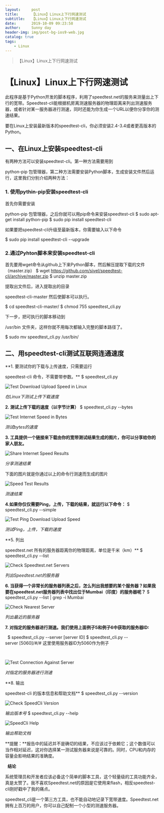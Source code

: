 ```yaml
---
layout:     post
title:      【Linux】Linux上下行网速测试
subtitle:   【Linux】Linux上下行网速测试
date:       2019-10-09 09:23:58
author:     Sunny day
header-img: img/post-bg-ios9-web.jpg
catalog: true
tags:
    - Linux
---
```


>【Linux】Linux上下行网速测试

# 【Linux】Linux上下行网速测试

此程序是基于Python开发的脚本程序，利用了speedtest.net的服务来测量出上下行的宽带。Speedtest-cli能根据机房离测速服务器的物理距离来列出测速服务器，或者针对某一服务器进行测速，同时还能为你生成一个URL以便你分享你的测速结果。

要在Linux上安装最新版本的speedtest-cli，你必须安装2.4-3.4或者更高版本的Python。

## 一、在Linux上安装speedtest-cli

有两种方法可以安装speedtest-cli。第一种方法需要用到

python-pip
包管理器，第二种方法需要安装Python脚本，生成安装文件然后运行，这里我们分别介绍两种方法：

### 1. 使用pythin-pip安装speedtest-cli

首先你需要安装

python-pip
包管理器，之后你就可以用pip命令来安装speedtest-cli
$ sudo apt-get install python-pip $ sudo pip install speedtest-cli

如果要把speedtest-cli升级至最新版本，你需要输入以下命令

$ sudo pip install speedtest-cli --upgrade

### 2.通过Pyhton脚本来安装speedtest-cli

首先要用wget命令从github上下来Python脚本，然后解压提取下载的文件（master.zip）
$ wget https://github.com/sivel/speedtest-cli/archive/master.zip $ unzip master.zip

提取出文件后，进入提取出的目录

speedtest-cli-master
然后使脚本可以执行。

$ cd speedtest-cli-master/ $ chmod 755 speedtest_cli.py

下一步，把可执行的脚本移动到

/usr/bin
文件夹，这样你就不用每次都输入完整的脚本路径了。

$ sudo mv speedtest_cli.py /usr/bin/

## 二、用speedtest-cli测试互联网连通速度

**1. 要测试你的下载与上传速度，只需要运行

speedtest-cli
命令，不需要带参数。**
$ speedtest_cli.py

![Test Download Upload Speed in Linux](https://imgconvert.csdnimg.cn/aHR0cHM6Ly93d3cubGludXhpZGMuY29tL3VwbG9hZC8yMDE1XzA2LzE1MDYxNDEwNTc5ODE0MS5wbmc?x-oss-process=image/format,png)

*在Linux下测试上传下载速度*

**2. 测试上传下载的速度（以字节计算）**
$ speedtest_cli.py --bytes

![Test Internet Speed in Bytes](https://imgconvert.csdnimg.cn/aHR0cHM6Ly93d3cubGludXhpZGMuY29tL3VwbG9hZC8yMDE1XzA2LzE1MDYxNDEwNTc5ODE0Mi5wbmc?x-oss-process=image/format,png)

*测试bytes的速度*

**3. 工具提供一个链接来下载由你的宽带测试结果生成的图片，你可以分享给你的家人朋友。**

![Share Internet Speed Results](https://imgconvert.csdnimg.cn/aHR0cHM6Ly93d3cubGludXhpZGMuY29tL3VwbG9hZC8yMDE1XzA2LzE1MDYxNDEwNTc5ODE0My5wbmc?x-oss-process=image/format,png)

*分享测速结果*

下面的图片就是你通过以上的命令行测速而生成的图片

![Speed Test Results](https://imgconvert.csdnimg.cn/aHR0cHM6Ly93d3cubGludXhpZGMuY29tL3VwbG9hZC8yMDE1XzA2LzE1MDYxNDEwNTc5ODE0NC5wbmc?x-oss-process=image/format,png)

*测速结果*

**4.如果你仅仅需要Ping，上传，下载的结果，就运行以下命令：**
$ speedtest_cli.py --simple

![Test Ping Download Upload Speed](https://imgconvert.csdnimg.cn/aHR0cHM6Ly93d3cubGludXhpZGMuY29tL3VwbG9hZC8yMDE1XzA2LzE1MDYxNDEwNTc5ODE0NS5wbmc?x-oss-process=image/format,png)

*测试Ping，上传，下载的速度*

**5. 列出

speedtest.net
所有的服务器距离你的物理距离，单位是千米（km）**
$ speedtest_cli.py --list

![Check Speedtest.net Servers](https://imgconvert.csdnimg.cn/aHR0cHM6Ly93d3cubGludXhpZGMuY29tL3VwbG9hZC8yMDE1XzA2LzE1MDYxNDEwNTc5ODE0Ni5wbmc?x-oss-process=image/format,png)

*列出Speedtest.net的服务器*

**6. 当获得一个非常长的服务器列表之后，怎么列出我想要的某个服务器？如果我要在speedtest.net服务器列表中找出位于Mumbai（印度）的服务器呢？**
$ speedtest_cli.py --list | grep -i Mumbai

![Check Nearest Server](https://imgconvert.csdnimg.cn/aHR0cHM6Ly93d3cubGludXhpZGMuY29tL3VwbG9hZC8yMDE1XzA2LzE1MDYxNDEwNTc5ODE0Ny5wbmc?x-oss-process=image/format,png)

*列出最近的服务器*

**7. 对指定的服务器进行测速。我们使用上面例子5和例子6中获取的服务器ID:**

 
$ speedtest_cli.py --server [server ID] $ speedtest_cli.py --server [5060]/#/# 这里使用服务器ID为5060作为例子

 

![Test Connection Against Server](https://imgconvert.csdnimg.cn/aHR0cHM6Ly93d3cubGludXhpZGMuY29tL3VwbG9hZC8yMDE1XzA2LzE1MDYxNDEwNTc5ODE0OC5wbmc?x-oss-process=image/format,png)

*对指定的服务器进行测速*

**8. 输出

speedtest-cli
的版本信息和帮助文档**
$ speedtest_cli.py --version

![Check SpeedCli Version](https://imgconvert.csdnimg.cn/aHR0cHM6Ly93d3cubGludXhpZGMuY29tL3VwbG9hZC8yMDE1XzA2LzE1MDYxNDEwNTc5ODE0OS5wbmc?x-oss-process=image/format,png)

*输出版本号*
$ speedtest_cli.py --help

![SpeedCli Help](https://imgconvert.csdnimg.cn/aHR0cHM6Ly93d3cubGludXhpZGMuY29tL3VwbG9hZC8yMDE1XzA2LzE1MDYxNDEwNTc5ODE0MTAucG5n?x-oss-process=image/format,png)

*输出帮助文档*

**提醒：**报告中的延迟并不是确切的结果，不应该过于依赖它；这个数值可以当作相对延迟，这对你选择某一测试服务器来说是可靠的。同时，CPU和内存的容量会影响结果的准确度。

 
**结论**

系统管理员和开发者应该必备这个简单的脚本工具，这个轻量级的工具功能齐全，真是太赞了。我不喜欢Speedtest.net的原因是它使用来flash，相反speedtest-cli刚好戳中了我的痛点。

speedtest_cli是一个第三方工具，也不能自动地记录下宽带速度。Speedtest.net拥有上百万的用户，你可以自己配制一个小型的测速服务器。
